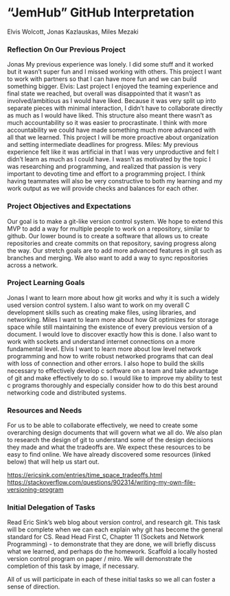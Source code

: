 # “JemHub” GitHub Interpretation #

Elvis Wolcott, Jonas Kazlauskas, Miles Mezaki

### Reflection On Our Previous Project ###
Jonas
My previous experience was lonely. I did some stuff and it worked but it wasn’t super fun and I missed working with others. This project I want to work with partners so that I can have more fun and we can build something bigger.
Elvis:
Last project I enjoyed the teaming experience and final state we reached, but overall was disappointed that it wasn’t as involved/ambitious as I would have liked. Because it was very split up into separate pieces with minimal interaction, I didn’t have to collaborate directly as much as I would have liked. This structure also meant there wasn’t as much accountability so it was easier to procrastinate. I think with more accountability we could have made something much more advanced with all that we learned. This project I will be more proactive about organization and setting intermediate deadlines for progress.
Miles: My previous experience felt like it was artificial in that I was very unproductive and felt I didn’t learn as much as I could have. I wasn’t as motivated by the topic I was researching and programming, and realized that passion is very important to devoting time and effort to a programming project. I think having teammates will also be very constructive to both my learning and my work output as we will provide checks and balances for each other.

### Project Objectives and Expectations ###

Our goal is to make a git-like version control system. We hope to extend this MVP to add a way for multiple people to work on a repository, similar to github. Our lower bound is to create a software that allows us to create repositories and create commits on that repository, saving progress along the way. Our stretch goals are to add more advanced features in git such as branches and merging. We also want to add a way to sync repositories across a network.

### Project Learning Goals ###

Jonas
I want to learn more about how git works and why it is such a widely used version control system. I also want to work on my overall C development skills such as creating make files, using libraries, and networking.
Miles
I want to learn more about how Git optimizes for storage space while still maintaining the existence of every previous version of a document. I would love to discover exactly how this is done. I also want to work with sockets and understand internet connections on a more fundamental level.
Elvis
I want to learn more about low level network programming and how to write robust networked programs that can deal with loss of connection and other errors. I also hope to build the skills necessary to effectively develop c software on a team and take advantage of git and make effectively to do so. I would like to improve my ability to test c programs thoroughly and especially consider how to do this best around networking code and distributed systems.

### Resources and Needs ### 

For us to be able to collaborate effectively, we need to create some overarching design documents that will govern what we all do.
We also plan to research the design of git to understand some of the design decisions they made and what the tradeoffs are. We expect these resources to be easy to find online.
We have already discovered some resources (linked below) that will help us start out.

https://ericsink.com/entries/time_space_tradeoffs.html
https://stackoverflow.com/questions/902314/writing-my-own-file-versioning-program

### Initial Delegation of Tasks ###
Read Eric Sink’s web blog about version control, and research git. This task will be complete when we can each explain why git has become the general standard for CS.
Read Head First C, Chapter 11 (Sockets and Network Programming) - to demonstrate that they are done, we will briefly discuss what we learned, and perhaps do the homework.
Scaffold a locally hosted version control program on paper / miro. We will demonstrate the completion of this task by image, if necessary.

All of us will participate in each of these initial tasks so we all can foster a sense of direction.